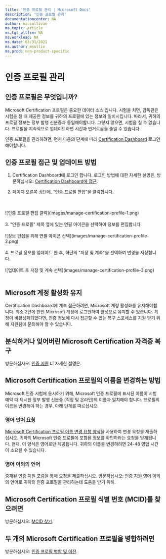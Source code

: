 ```yaml
---
title: '인증 프로필 관리 | Microsoft Docs'
description: '인증 프로필 관리' 
documentationcenter: NA 
author: micsullivan
ms.topic: article
ms.tgt_pltfrm: NA
ms.workload: NA
ms.date: 03/31/2021
ms.author: msulliv
ms.prod: non-product-specific
---
```

# 인증 프로필 관리

## 인증 프로필은 무엇입니까?

Microsoft Certification 프로필은 중요한 데이터 소스 입니다. 시험을 치면, 감독관은 시험을 칠 때 제공한 정보를 귀하의 프로필에 있는 정보와 일치시킵니다. 따라서, 귀하의 프로필 정보는 정부 발행 신분증과 동일해야합니다. 그렇지 않으면, 시험을 칠 수 없습니다. 프로필을 지속적으로 업데이트하면 시간과 번거로움을 줄일 수 있습니다. 

인증 프로필을 관리하려면, 먼저 다음의 단계에 따라 [Certification Dashboard](https://aka.ms/certdashboard) 로그인 해야합니다.

## 인증 프로필 접근 및 업데이트 방법

1. Certification Dashboard에 로그인 합니다. 로그인 방법에 대한 자세한 설명은, 방문하십시오: [Certification Dashboard에 접근](/learn/certifications/access-certification-dashboard).

2. 페이지 오른쪽 상단에, “인증 프로필 편집”을 클릭합니다.
<br/>
<br/>
![인증 프로필 편집 클릭](images/manage-certification-profile-1.png)
<br/>
<br/>
3. "인증 프로필" 제목 옆에 있는 연필 아이콘을 선택하여 정보를 편집합니다. 
<br/>
<br/>
![정보 편집을 위해 연필 아이콘 선택](images/manage-certification-profile-2.png)
<br/>
<br/>
4. 프로필 정보를 업데이트 한 후, 하단의 "저장 및 계속"을 선택하여 변경을 저장합니다. 
<br/>
<br/>
![업데이트 후 저장 및 계속 선택](images/manage-certification-profile-3.png)
<br/>
<br/>

## Microsoft 계정 활성화 유지

Certification Dashboard에 계속 접근하려면, Microsoft 계정 활성화를 유지해야합니다. 최소 2년에 한번 Microsoft 계정에 로그인하여 활성으로 유지할 수 있습니다. 계정이 비활성화되었다면, 인증 정보에 다시 접근할 수 있는 복구 스포세스를 지원 받기 위해 지원팀에 문의해야 할 수 있습니다.

## 분식하거나 잊어버린 Microsoft Certification 자격증 복구 

방문하십시오: [인증 지원](/learn/certifications/help) 더 자세한 설명은.

## Microsoft Certification 프로필의 이름을 변경하는 방법

Microsoft 인증 시험에 응시하기 위해, Microsoft 인증 프로필에 표시된 이름이 시험 예약 때 제시한 정부 발행 신분증 (직접 및 온라인)의 이름과 일치해야 합니다. 프로필의 이름을 변경해야 하는 경우, 아래 단계를 따르십시오. 

### 영어 언어 요청 

[Microsoft Certification 프로필 이름 변경 요청 양식](https://aka.ms/MSCertificationLegalNamechange)을 사용하여 변경 요청을 제출하십시오. 귀하의 Microsoft 인증 프로필에 포함된 정보를 확인하라는 요청을 받게됩니다. 현재, 이 양식은 영어로만 제공됩니다. 귀하의 이름을 변경하려면 24-48 영업 시간이 소요될 수 있습니다.

### 영어 이외의 언어
중재된 인증 지원 포럼을 통해 요청을 제출하십시오. 방문하십시오: [인증 지원](/learn/certifications/help) 영어 이외의 언어로 귀하의 인증 프로필을 관리하는데 도움을 받기 위해.

## Microsoft Certification 프로필 식별 번호 (MCID)를 찾으려면

방문하십시오: [MCID 찾기](/learn/certifications/find-mcid).


## 두 개의 Microsoft Certification 프로필을 병합하려면

방문하십시오: [인증 프로필 병합 및 이전](/learn/certifications/merge-profiles).